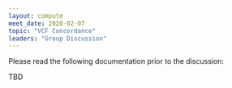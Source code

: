 ```yaml
---
layout: compute
meet_date: 2020-02-07
topic: "VCF Concordance"
leaders: "Group Discussion"
---
```


Please read the following documentation prior to the discussion:

TBD
